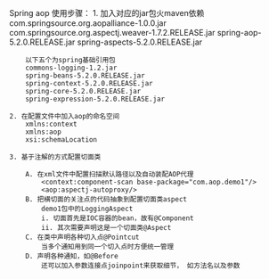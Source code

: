 Spring aop 使用步骤：
    1. 加入对应的jar包火maven依赖
        com.springsource.org.aopalliance-1.0.0.jar
        com.springsource.org.aspectj.weaver-1.7.2.RELEASE.jar
        spring-aop-5.2.0.RELEASE.jar
        spring-aspects-5.2.0.RELEASE.jar
        
        以下五个为spring基础引用包
        commons-logging-1.2.jar
        spring-beans-5.2.0.RELEASE.jar
        spring-context-5.2.0.RELEASE.jar
        spring-core-5.2.0.RELEASE.jar
        spring-expression-5.2.0.RELEASE.jar
        
    2. 在配置文件中加入aop的命名空间
        xmlns:context
        xmlns:aop
        xsi:schemaLocation
        
    3. 基于注解的方式配置切面类
        
        A. 在xml文件中配置扫描默认路径以及自动装配AOP代理
            <context:component-scan base-package="com.aop.demo1"/>
            <aop:aspectj-autoproxy/>
        B. 把横切面的关注点的代码抽象到配置切面类aspect 
            demo1包中的LoggingAspect
            i. 切面首先是IOC容器的bean，故有@Component
            ii. 其次需要声明这是一个切面类@Aspect
        C. 在类中声明各种切入点@Pointcut
            当多个通知用到同一个切入点时方便统一管理
        D. 声明各种通知，如@Before
            还可以加入参数连接点joinpoint来获取细节， 如方法名以及参数
     
